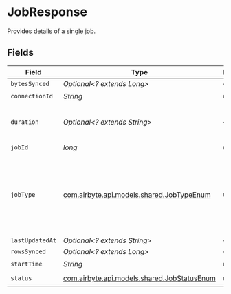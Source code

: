 # JobResponse

Provides details of a single job.


## Fields

| Field                                                                               | Type                                                                                | Required                                                                            | Description                                                                         |
| ----------------------------------------------------------------------------------- | ----------------------------------------------------------------------------------- | ----------------------------------------------------------------------------------- | ----------------------------------------------------------------------------------- |
| `bytesSynced`                                                                       | *Optional<? extends Long>*                                                          | :heavy_minus_sign:                                                                  | N/A                                                                                 |
| `connectionId`                                                                      | *String*                                                                            | :heavy_check_mark:                                                                  | N/A                                                                                 |
| `duration`                                                                          | *Optional<? extends String>*                                                        | :heavy_minus_sign:                                                                  | Duration of a sync in ISO_8601 format                                               |
| `jobId`                                                                             | *long*                                                                              | :heavy_check_mark:                                                                  | N/A                                                                                 |
| `jobType`                                                                           | [com.airbyte.api.models.shared.JobTypeEnum](../../models/shared/JobTypeEnum.md)     | :heavy_check_mark:                                                                  | Enum that describes the different types of jobs that the platform runs.             |
| `lastUpdatedAt`                                                                     | *Optional<? extends String>*                                                        | :heavy_minus_sign:                                                                  | N/A                                                                                 |
| `rowsSynced`                                                                        | *Optional<? extends Long>*                                                          | :heavy_minus_sign:                                                                  | N/A                                                                                 |
| `startTime`                                                                         | *String*                                                                            | :heavy_check_mark:                                                                  | N/A                                                                                 |
| `status`                                                                            | [com.airbyte.api.models.shared.JobStatusEnum](../../models/shared/JobStatusEnum.md) | :heavy_check_mark:                                                                  | N/A                                                                                 |